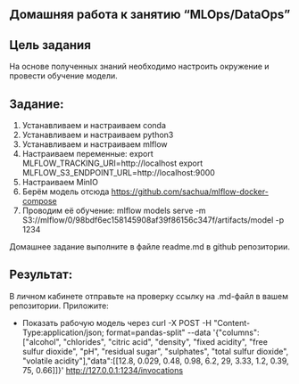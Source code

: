 ## Домашняя работа к занятию “MLOps/DataOps”
## **Цель задания**

На основе полученных знаний необходимо настроить окружение и провести обучение модели.

## **Задание**:

1. Устанавливаем и настраиваем conda
2. Устанавливаем и настраиваем python3
3. Устанавливаем и настраиваем mlflow
4. Настраиваем переменные:
   export MLFLOW_TRACKING_URI=http://localhost
   export MLFLOW_S3_ENDPOINT_URL=http://localhost:9000
5. Настраиваем MinIO
6. Берём модель отсюда https://github.com/sachua/mlflow-docker-compose
7. Проводим её обучение:
   mlflow models serve -m S3://mlflow/0/98bdf6ec158145908af39f86156c347f/artifacts/model -p 1234

Домашнее задание выполните в файле readme.md в github репозитории.

## **Результат**:
В личном кабинете отправьте на проверку ссылку на .md-файл в вашем репозитории. Приложите:
- Показать рабочую модель через curl -X POST -H "Content-Type:application/json; format=pandas-split" --data '{"columns":["alcohol", "chlorides", "citric acid", "density", "fixed acidity", "free sulfur dioxide", "pH", "residual sugar", "sulphates", "total sulfur dioxide", "volatile acidity"],"data":[[12.8, 0.029, 0.48, 0.98, 6.2, 29, 3.33, 1.2, 0.39, 75, 0.66]]}' http://127.0.0.1:1234/invocations

